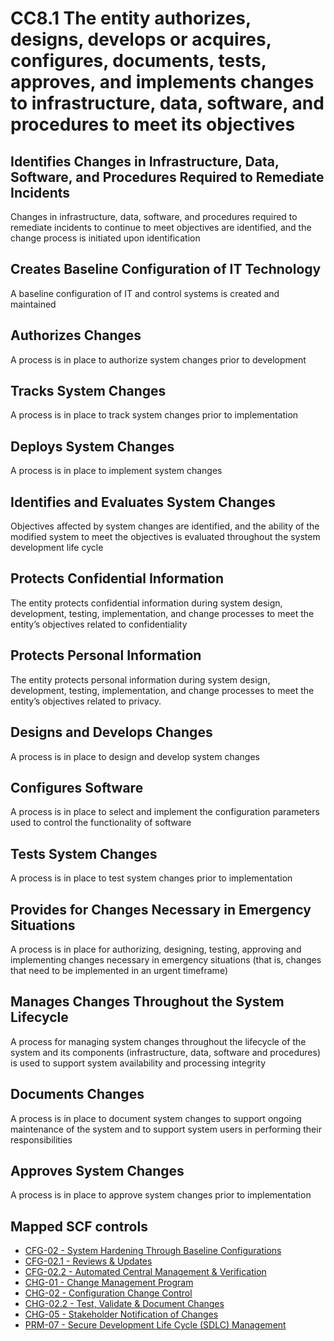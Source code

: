 # CC8.1 The entity authorizes, designs, develops or acquires, configures, documents, tests, approves, and implements changes to infrastructure, data, software, and procedures to meet its objectives
## Identifies Changes in Infrastructure, Data, Software, and Procedures Required to Remediate Incidents
Changes in infrastructure, data, software, and procedures required to remediate incidents to continue to meet objectives are identified, and the change process is initiated upon identification
## Creates Baseline Configuration of IT Technology
A baseline configuration of IT and control systems is created and maintained
## Authorizes Changes
A process is in place to authorize system changes prior to development
## Tracks System Changes
A process is in place to track system changes prior to implementation
## Deploys System Changes
A process is in place to implement system changes
## Identifies and Evaluates System Changes
Objectives affected by system changes are identified, and the ability of the modified system to meet the objectives is evaluated throughout the system development life cycle
## Protects Confidential Information
The entity protects confidential information during system design, development, testing, implementation, and change processes to meet the entity’s objectives related to confidentiality
## Protects Personal Information
The entity protects personal information during system design, development, testing, implementation, and change processes to meet the entity’s objectives related to privacy.
## Designs and Develops Changes
A process is in place to design and develop system changes
## Configures Software
A process is in place to select and implement the configuration parameters used to control the functionality of software
## Tests System Changes
A process is in place to test system changes prior to implementation
## Provides for Changes Necessary in Emergency Situations
A process is in place for authorizing, designing, testing, approving and implementing changes necessary in emergency situations (that is, changes that need to be implemented in an urgent timeframe)
## Manages Changes Throughout the System Lifecycle
A process for managing system changes throughout the lifecycle of the system and its components (infrastructure, data, software and procedures) is used to support system availability and processing integrity
## Documents Changes
A process is in place to document system changes to support ongoing maintenance of the system and to support system users in performing their responsibilities
## Approves System Changes
A process is in place to approve system changes prior to implementation
## Mapped SCF controls
- [CFG-02 - System Hardening Through Baseline Configurations](../scf/cfg-02-systemhardeningthroughbaselineconfigurations.md)
- [CFG-02.1 - Reviews & Updates](../scf/cfg-021-reviews&updates.md)
- [CFG-02.2 - Automated Central Management & Verification](../scf/cfg-022-automatedcentralmanagement&verification.md)
- [CHG-01 - Change Management Program](../scf/chg-01-changemanagementprogram.md)
- [CHG-02 - Configuration Change Control](../scf/chg-02-configurationchangecontrol.md)
- [CHG-02.2 - Test, Validate & Document Changes](../scf/chg-022-test,validate&documentchanges.md)
- [CHG-05 - Stakeholder Notification of Changes](../scf/chg-05-stakeholdernotificationofchanges.md)
- [PRM-07 - Secure Development Life Cycle (SDLC) Management](../scf/prm-07-securedevelopmentlifecycle(sdlc)management.md)